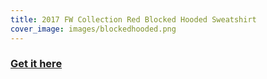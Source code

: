 ```yaml
---
title: 2017 FW Collection Red Blocked Hooded Sweatshirt
cover_image: images/blockedhooded.png
---
```


### [Get it here](http://www.ebay.com/itm/172835949735)